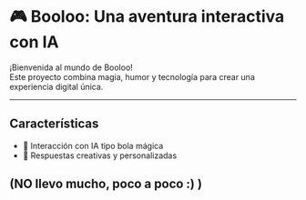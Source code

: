 # 🎮 Booloo: Una aventura interactiva con IA

¡Bienvenida al mundo de Booloo!  
Este proyecto combina magia, humor y tecnología para crear una experiencia digital única.

---

##  Características

- 🔮 Interacción con IA tipo bola mágica
- 🧠 Respuestas creativas y personalizadas

(NO llevo mucho, poco a poco :) )
---

